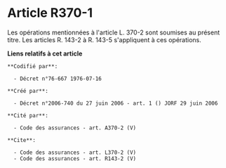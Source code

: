 # Article R370-1

Les opérations mentionnées à l'article L. 370-2 sont soumises au présent titre. Les articles R. 143-2 à R. 143-5 s'appliquent
à ces opérations.

**Liens relatifs à cet article**

	**Codifié par**:

	  - Décret n°76-667 1976-07-16

	**Créé par**:

	  - Décret n°2006-740 du 27 juin 2006 - art. 1 () JORF 29 juin 2006

	**Cité par**:

	  - Code des assurances - art. A370-2 (V)

	**Cite**:

	  - Code des assurances - art. L370-2 (V)
	  - Code des assurances - art. R143-2 (V)
